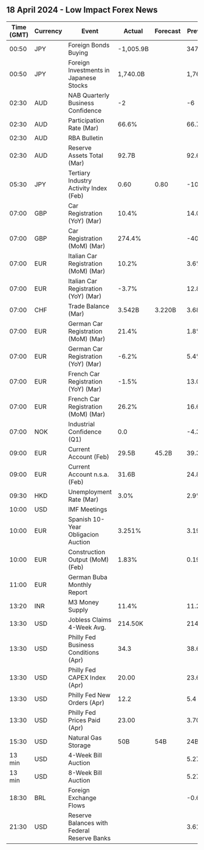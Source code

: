 ## 18 April 2024 - Low Impact Forex News

| Time (GMT) | Currency | Event | Actual | Forecast | Previous |
|------|----------|-------|--------|----------|----------|
| 00:50 | JPY | Foreign Bonds Buying | -1,005.9B |  | 347.9B |
| 00:50 | JPY | Foreign Investments in Japanese Stocks | 1,740.0B |  | 1,764.9B |
| 02:30 | AUD | NAB Quarterly Business Confidence | -2 |  | -6 |
| 02:30 | AUD | Participation Rate (Mar) | 66.6% |  | 66.7% |
| 02:30 | AUD | RBA Bulletin |  |  |  |
| 02:30 | AUD | Reserve Assets Total (Mar) | 92.7B |  | 92.6B |
| 05:30 | JPY | Tertiary Industry Activity Index (Feb) | 0.60 | 0.80 | -10.10 |
| 07:00 | GBP | Car Registration (YoY) (Mar) | 10.4% |  | 14.0% |
| 07:00 | GBP | Car Registration (MoM) (Mar) | 274.4% |  | -40.6% |
| 07:00 | EUR | Italian Car Registration (MoM) (Mar) | 10.2% |  | 3.6% |
| 07:00 | EUR | Italian Car Registration (YoY) (Mar) | -3.7% |  | 12.8% |
| 07:00 | CHF | Trade Balance (Mar) | 3.542B | 3.220B | 3.680B |
| 07:00 | EUR | German Car Registration (MoM) (Mar) | 21.4% |  | 1.8% |
| 07:00 | EUR | German Car Registration (YoY) (Mar) | -6.2% |  | 5.4% |
| 07:00 | EUR | French Car Registration (YoY) (Mar) | -1.5% |  | 13.0% |
| 07:00 | EUR | French Car Registration (MoM) (Mar) | 26.2% |  | 16.6% |
| 07:00 | NOK | Industrial Confidence (Q1) | 0.0 |  | -4.3 |
| 09:00 | EUR | Current Account (Feb) | 29.5B | 45.2B | 39.3B |
| 09:00 | EUR | Current Account n.s.a. (Feb) | 31.6B |  | 24.8B |
| 09:30 | HKD | Unemployment Rate (Mar) | 3.0% |  | 2.9% |
| 10:00 | USD | IMF Meetings |  |  |  |
| 10:00 | EUR | Spanish 10-Year Obligacion Auction | 3.251% |  | 3.190% |
| 10:00 | EUR | Construction Output (MoM) (Feb) | 1.83% |  | 0.19% |
| 11:00 | EUR | German Buba Monthly Report |  |  |  |
| 13:20 | INR | M3 Money Supply | 11.4% |  | 11.2% |
| 13:30 | USD | Jobless Claims 4-Week Avg. | 214.50K |  | 214.50K |
| 13:30 | USD | Philly Fed Business Conditions (Apr) | 34.3 |  | 38.6 |
| 13:30 | USD | Philly Fed CAPEX Index (Apr) | 20.00 |  | 23.60 |
| 13:30 | USD | Philly Fed New Orders (Apr) | 12.2 |  | 5.4 |
| 13:30 | USD | Philly Fed Prices Paid (Apr) | 23.00 |  | 3.70 |
| 15:30 | USD | Natural Gas Storage | 50B | 54B | 24B |
| 13 min | USD | 4-Week Bill Auction |  |  | 5.270% |
| 13 min | USD | 8-Week Bill Auction |  |  | 5.270% |
| 18:30 | BRL | Foreign Exchange Flows |  |  | -0.684B |
| 21:30 | USD | Reserve Balances with Federal Reserve Banks |  |  | 3.616T |
